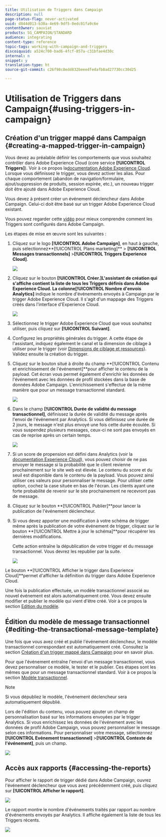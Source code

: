 ```yaml
---
title: Utilisation de Triggers dans Campaign
description: null
page-status-flag: never-activated
uuid: d844d013-b38a-4e69-9df5-0edc01fa9c6e
contentOwner: sauviat
products: SG_CAMPAIGN/STANDARD
audience: integrating
content-type: reference
topic-tags: working-with-campaign-and-triggers
discoiquuid: a524c700-bad6-4fcf-857a-c31bfae4d30c
internal: n
snippet: y
translation-type: ht
source-git-commit: c26f98c8edd832beeedfedafb8ad27730cc30d25

---
```



# Utilisation de Triggers dans Campaign{#using-triggers-in-campaign}

## Création d&#39;un trigger mappé dans Campaign {#creating-a-mapped-trigger-in-campaign}

Vous devez au préalable définir les comportements que vous souhaitez contrôler dans Adobe Experience Cloud (core service **[!UICONTROL Triggers]**). Voir à ce propos la[documentation Adobe Experience Cloud](https://marketing.adobe.com/resources/help/fr_FR/mcloud/Triggers.html). Lorsque vous définissez le trigger, vous devez activer les alias. Pour chaque comportement (abandon de navigation/formulaire, ajout/suppression de produits, session expirée, etc.), un nouveau trigger doit être ajouté dans Adobe Experience Cloud.

Vous devez à présent créer un événement déclencheur dans Adobe Campaign. Celui-ci doit être basé sur un trigger Adobe Experience Cloud existant.

Vous pouvez regarder cette [vidéo](https://helpx.adobe.com/fr/marketing-cloud/how-to/email-marketing.html#step-two) pour mieux comprendre comment les Triggers sont configurés dans Adobe Campaign.

Les étapes de mise en œuvre sont les suivantes :

1. Cliquez sur le logo **[!UICONTROL Adobe Campaign]**, en haut à gauche, puis sélectionnez**[!UICONTROL  Plans marketing]** > **[!UICONTROL Messages transactionnels]** >**[!UICONTROL  Triggers Experience Cloud]**.

   ![](assets/remarketing_1.png)

1. Cliquez sur le bouton **[!UICONTROL Créer.]**L&#39;assistant de création qui s&#39;affiche contient la liste de tous les Triggers définis dans Adobe Experience Cloud. La colonne**[!UICONTROL  Nombre d&#39;envois Analytics]** indique le nombre d&#39;événements envoyés à Campaign par le trigger Adobe Experience Cloud. Il s&#39;agit d&#39;un mappage des Triggers créés dans l&#39;interface d&#39;Experience Cloud.

   ![](assets/remarketing_2.png)

1. Sélectionnez le trigger Adobe Experience Cloud que vous souhaitez utiliser, puis cliquez sur **[!UICONTROL Suivant]**.
1. Configurez les propriétés générales du trigger. A cette étape de l&#39;assistant, indiquez également le canal et la dimension de ciblage à utiliser pour le trigger (voir [Dimensions de ciblage et ressources](../../automating/using/query.md#targeting-dimensions-and-resources)). Validez ensuite la création du trigger.
1. Cliquez sur le bouton situé à droite du champ **[!UICONTROL Contenu et enrichissement de l&#39;événement]**pour afficher le contenu de la payload. Cet écran vous permet également d&#39;enrichir les données de l&#39;événement avec les données de profil stockées dans la base de données Adobe Campaign. L&#39;enrichissement s&#39;effectue de la même manière que pour un message transactionnel standard.

   ![](assets/remarketing_3.png)

1. Dans le champ **[!UICONTROL Durée de validité du message transactionnel]**, définissez la durée de validité du message après l&#39;envoi de l&#39;événement par Analytics. Si vous définissez une durée de 2 jours, le message n&#39;est plus envoyé une fois cette durée écoulée. Si vous suspendez plusieurs messages, ceux-ci ne sont pas envoyés en cas de reprise après un certain temps.

   ![](assets/remarketing_4.png)

1. Si un score de propension est défini dans Analytics (voir la [documentation Experience Cloud](https://marketing.adobe.com/resources/help/fr_FR/insight/client/c_visitor_propensity.html)), vous pouvez choisir de ne pas envoyer le message si la probabilité que le client revienne prochainement sur le site web est élevée. Le contenu du score et du seuil est disponible dans le contenu de la payload. Vous pouvez ainsi utiliser ces valeurs pour personnaliser le message. Pour utiliser cette option, cochez la case située en bas de l&#39;écran. Les clients ayant une forte probabilité de revenir sur le site prochainement ne recevront pas de message.
1. Cliquez sur le bouton **[!UICONTROL Publier]**pour lancer la publication de l&#39;événement déclencheur.
1. Si vous devez apporter une modification à votre schéma de trigger même après la publication de votre événement de trigger, cliquez sur le bouton **[!UICONTROL Mettre à jour le schéma]**pour récupérer les dernières modifications.

   Cette action entraîne la dépublication de votre trigger et du message transactionnel. Vous devrez les republier par la suite.

   ![](assets/remarketing_11.png)

Le bouton **[!UICONTROL Afficher le trigger dans Experience Cloud]**permet d&#39;afficher la définition du trigger dans Adobe Experience Cloud.

Une fois la publication effectuée, un modèle transactionnel associé au nouvel événement est alors automatiquement créé. Vous devez ensuite modifier et publier le modèle qui vient d&#39;être créé. Voir à ce propos la section [Edition du modèle](../../start/using/marketing-activity-templates.md).

## Édition du modèle de message transactionnel  {#editing-the-transactional-message-template}

Une fois que vous avez créé et publié l&#39;événement déclencheur, le modèle transactionnel correspondant est automatiquement créé. Consultez la section [Création d&#39;un trigger mappé dans Campaign](#creating-a-mapped-trigger-in-campaign) pour en savoir plus.

Pour que l&#39;événement entraîne l&#39;envoi d&#39;un message transactionnel, vous devez personnaliser ce modèle, le tester et le publier. Ces étapes sont les mêmes que pour un message transactionnel standard. Voir à ce propos la section [Modèle transactionnel](../../channels/using/event-transactional-messages.md#personalizing-a-transactional-message).

>[!NOTE]
>
>Si vous dépubliez le modèle, l&#39;événement déclencheur sera automatiquement dépublié.

Lors de l&#39;édition du contenu, vous pouvez ajouter un champ de personnalisation basé sur les informations envoyées par le trigger Analytics. Si vous enrichissez les données de l&#39;événement avec les données de profil Adobe Campaign, vous pouvez personnaliser le message selon ces informations. Pour personnaliser votre message, sélectionnez **[!UICONTROL Evénement transactionnel]** >**[!UICONTROL  Contexte de l&#39;événement]**, puis un champ.

![](assets/remarketing_8.png)

## Accès aux rapports {#accessing-the-reports}

Pour afficher le rapport de trigger dédié dans Adobe Campaign, ouvrez l&#39;événement déclencheur que vous avez précédemment créé, puis cliquez sur **[!UICONTROL Afficher le rapport]**.

![](assets/remarketing_9.png)

Le rapport montre le nombre d&#39;événements traités par rapport au nombre d&#39;événements envoyés par Analytics. Il affiche également la liste de tous les Triggers récents.

![](assets/trigger_uc_browse_14.png)

